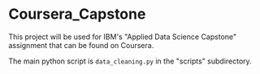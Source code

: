 # Coursera_Capstone
This project will be used for IBM's "Applied Data Science Capstone" assignment that can be found on Coursera.

The main python script is `data_cleaning.py` in the "scripts" subdirectory.
